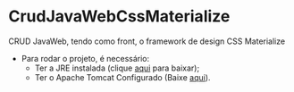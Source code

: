 # CrudJavaWebCssMaterialize
CRUD JavaWeb, tendo como front, o framework de design CSS Materialize

- Para rodar o projeto, é necessário:
  - Ter a JRE instalada (clique [aqui](https://www.oracle.com/br/java/technologies/javase-jre8-downloads.html) para baixar);
  - Ter o Apache Tomcat Configurado (Baixe [aqui](https://tomcat.apache.org/download-90.cgi)).
